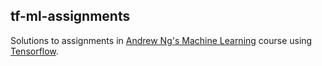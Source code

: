 tf-ml-assignments
------------------

Solutions to assignments in [Andrew Ng's Machine Learning](https://www.coursera.org/learn/machine-learning) course using [Tensorflow](http://tensorflow.org/).